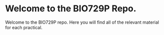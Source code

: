 # Welcome to the BIO729P Repo. 

Welcome to the BIO729P repo. Here you will find all of the relevant material for each practical.
